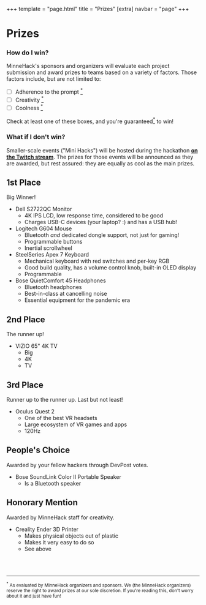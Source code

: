 +++
template = "page.html"
title = "Prizes"
[extra]
navbar = "page"
+++

# Prizes

### How do I win?

MinneHack's sponsors and organizers will evaluate each project submission and award prizes to teams based on a variety of factors. Those factors include, but are not limited to:

- [ ] Adherence to the prompt <a href="#dscl"><sup>*</sup></a>
- [ ] Creativity <a href="#dscl"><sup>*</sup></a>
- [ ] Coolness <a href="#dscl"><sup>*</sup></a>

Check at least one of these boxes, and you're guaranteed<a href="#dscl"><sup>*</sup></a> to win!

### What if I don't win?

Smaller-scale events ("Mini Hacks") will be hosted during the hackathon [**on the Twitch stream**](https://twitch.tv/minnehack). The prizes for those events will be announced as they are awarded, but rest assured: they are equally as cool as the main prizes.

## 1st Place

Big Winner!

- Dell S2722QC Monitor
  - 4K IPS LCD, low response time, considered to be good
  - Charges USB-C devices (your laptop? :) and has a USB hub!
- Logitech G604 Mouse
  - Bluetooth _and_ dedicated dongle support, not just for gaming!
  - Programmable buttons
  - Inertial scrollwheel
- SteelSeries Apex 7 Keyboard
  - Mechanical keyboard with red switches and per-key RGB
  - Good build quality, has a volume control knob, built-in OLED display
  - Programmable
- Bose QuietComfort 45 Headphones
  - Bluetooth headphones
  - Best-in-class at cancelling noise
  - Essential equipment for the pandemic era
  
## 2nd Place

The runner up!

- VIZIO 65" 4K TV
  - Big
  - 4K
  - TV
  
## 3rd Place

Runner up to the runner up. Last but not least!

- Oculus Quest 2
  - One of the best VR headsets
  - Large ecosystem of VR games and apps
  - 120Hz

## People's Choice

Awarded by your fellow hackers through DevPost votes.

- Bose SoundLink Color II Portable Speaker
  - Is a Bluetooth speaker
  
## Honorary Mention

Awarded by MinneHack staff for creativity.

- Creality Ender 3D Printer
  - Makes physical objects out of plastic
  - Makes it very easy to do so
  - See above
  
</br></br> 
<hr>
<small id="dscl"><sup>*</sup> As evaluated by MinneHack organizers and sponsors. We (the MinneHack organizers) reserve the right to award prizes at our sole discretion. If you're reading this, don't worry about it and just have fun!</small>

